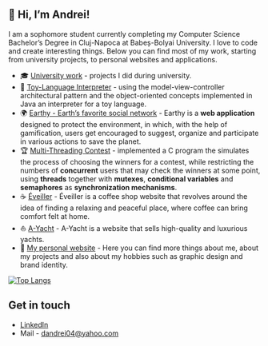 ## 👋 Hi, I’m Andrei!

I am a sophomore student currently completing my Computer Science Bachelor’s Degree in Cluj-Napoca at Babeș-Bolyai University. I love to code and create interesting things. Below you can find most of my work, starting from university projects, to personal websites and applications.

- 🎓 [University work](https://github.com/andrei-dragan/university-work) - projects I did during university.
- 🧸 [Toy-Language Interpreter](https://github.com/andrei-dragan/Toy-Interpreter) - using the model-view-controller architectural pattern and the object-oriented concepts implemented in Java an interpreter for a toy language.
- 🌍 [Earthy - Earth’s favorite social network](https://github.com/andrei-dragan/earthy) - Earthy is a **web application** designed to protect the environment, in which, with the help of gamification, users get encouraged to suggest, organize and participate in various actions to save the planet.
- 🏆 [Multi-Threading Contest](https://github.com/andrei-dragan/multi-threading-contest) - implemented a C program the simulates the process of choosing the winners for a contest, while restricting the numbers of **concurrent** users that may check the winners at some point, using **threads** together with **mutexes**, **conditional variables** and **semaphores** as **synchronization mechanisms**. 
- ☕ [Éveiller](https://github.com/andrei-dragan/eveiller) - Éveiller is a coffee shop website that revolves around the idea of finding a relaxing and peaceful place, where coffee can bring comfort felt at home.
- ⛵ [A-Yacht](https://github.com/andrei-dragan/a-yacht) - A-Yacht is a website that sells high-quality and luxurious yachts.
- 🧑 [My personal website](https://draganandrei.netlify.app/) - Here you can find more things about me, about my projects and also about my hobbies such as graphic design and brand identity.

[![Top Langs](https://github-readme-stats.vercel.app/api/top-langs/?username=andrei-dragan&layout=compact&langs_count=8&hide=CSS)](https://github.com/anuraghazra/github-readme-stats)

## Get in touch
- [LinkedIn](https://linkedin.com/in/andrei-dragan-67793b21a)
- Mail - dandrei04@yahoo.com


